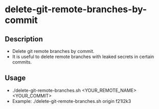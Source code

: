 # delete-git-remote-branches-by-commit

## Description

- Delete git remote branches by commit.
- It is useful to delete remote branches with leaked secrets in certain commits.

## Usage

- ./delete-git-remote-branches.sh <YOUR_REMOTE_NAME> <YOUR_COMMIT>
- Example: ./delete-git-remote-branches.sh origin f21l2k3
